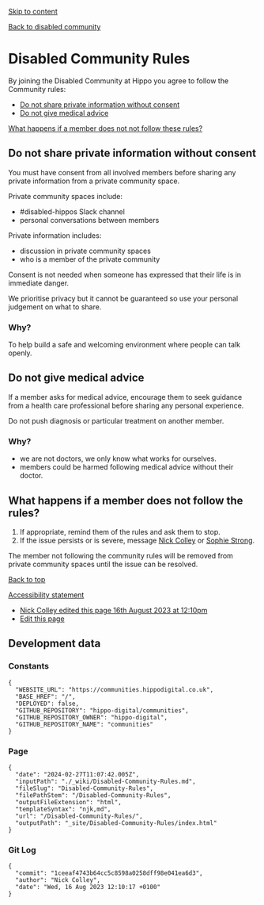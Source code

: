 [Skip to content](#content)

[](/)

[Back to disabled community](/Disabled-Community)

# Disabled Community Rules

By joining the Disabled Community at Hippo you agree to follow the Community rules:

* [Do not share private information without consent](#do-not-share-private-information-without-consent)
* [Do not give medical advice](#do-not-give-medical-advice)

[What happens if a member does not not follow these rules?](#what-happens-if-a-member-does-not-follow-the-rules)

## Do not share private information without consent

You must have consent from all involved members before sharing any private information from a private community space.

Private community spaces include:

* \#disabled-hippos Slack channel
* personal conversations between members

Private information includes:

* discussion in private community spaces
* who is a member of the private community

Consent is not needed when someone has expressed that their life is in immediate danger.

We prioritise privacy but it cannot be guaranteed so use your personal judgement on what to share.

### Why?

To help build a safe and welcoming environment where people can talk openly.

## Do not give medical advice

If a member asks for medical advice, encourage them to seek guidance from a health care professional before sharing any personal experience.

Do not push diagnosis or particular treatment on another member.

### Why?

* we are not doctors, we only know what works for ourselves.
* members could be harmed following medical advice without their doctor.

## What happens if a member does not follow the rules?

1. If appropriate, remind them of the rules and ask them to stop.
2. If the issue persists or is severe, message [Nick Colley](https://hippo-digital.slack.com/team/U03NQ5XSCA0) or [Sophie Strong](https://hippo-digital.slack.com/team/U0397PJHKE0).

The member not following the community rules will be removed from private community spaces until the issue can be resolved.

[Back to top](#top)

[Accessibility statement](/Accessibility/)

* [Nick Colley edited this page 16th August 2023 at 12:10pm](https://github.com/hippo-digital/communities/wiki/Disabled-Community-Rules/_compare/1ceeaf4743b64cc5c8598a0258dff98e041ea6d3?diff=unified)
* [Edit this page](https://github.com/hippo-digital/communities/wiki/Disabled-Community-Rules/_edit)

## Development data

### Constants

```
{
  "WEBSITE_URL": "https://communities.hippodigital.co.uk",
  "BASE_HREF": "/",
  "DEPLOYED": false,
  "GITHUB_REPOSITORY": "hippo-digital/communities",
  "GITHUB_REPOSITORY_OWNER": "hippo-digital",
  "GITHUB_REPOSITORY_NAME": "communities"
}
```

### Page

```
{
  "date": "2024-02-27T11:07:42.005Z",
  "inputPath": "./_wiki/Disabled-Community-Rules.md",
  "fileSlug": "Disabled-Community-Rules",
  "filePathStem": "/Disabled-Community-Rules",
  "outputFileExtension": "html",
  "templateSyntax": "njk,md",
  "url": "/Disabled-Community-Rules/",
  "outputPath": "_site/Disabled-Community-Rules/index.html"
}
```

### Git Log

```
{
  "commit": "1ceeaf4743b64cc5c8598a0258dff98e041ea6d3",
  "author": "Nick Colley",
  "date": "Wed, 16 Aug 2023 12:10:17 +0100"
}
```
